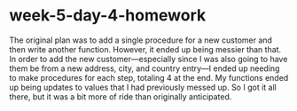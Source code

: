 # week-5-day-4-homework

The original plan was to add a single procedure for a new customer and then write another function. However, it ended up being messier than that.
In order to add the new customer—especially since I was also going to have them be from a new address, city, and country entry—I ended up needing to 
make procedures for each step, totaling 4 at the end. 
My functions ended up being updates to values that I had previously messed up. So I got it all there, but it was a bit more of ride than originally
anticipated.
